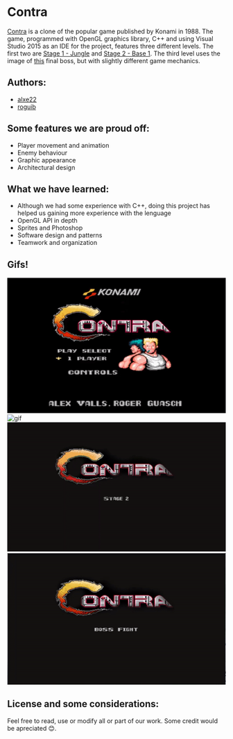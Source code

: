 # Contra

[Contra](https://en.wikipedia.org/wiki/Contra_(video_game)) is a clone of the popular game published by Konami in 1988. The game, programmed with OpenGL graphics library, C++ and using Visual Studio 2015 as an IDE for the project, features three different levels. The first two are [Stage 1 - Jungle](https://www.youtube.com/watch?v=xITbEpWr75k) and [Stage 2 - Base 1](https://www.youtube.com/watch?v=2mWZlNOzdv8&t=1m24s). The third level uses the image of [this](https://www.youtube.com/watch?v=SSctBFMzP9E) final boss, but with slightly different game mechanics.

## Authors:

* [alxe22](https://github.com/alxe22)
* [roguib](https://github.com/roguib)

## Some features we are proud off:

* Player movement and animation
* Enemy behaviour
* Graphic appearance
* Architectural design

## What we have learned:

* Although we had some experience with C++, doing this project has helped us gaining more experience with the lenguage
* OpenGL API in depth
* Sprites and Photoshop
* Software design and patterns
* Teamwork and organization

## Gifs!

![gif](Contra/media/level01.gif)
![gif](Contra/media/superpower.gif)
![gif](Contra/media/level02.gif)
![gif](Contra/media/boss.gif)


## License and some considerations:

Feel free to read, use or modify all or part of our work. Some credit would be apreciated :blush:.
